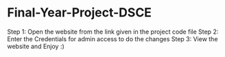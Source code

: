 # Final-Year-Project-DSCE
Step 1: Open the website from the link given in the project code file
Step 2: Enter the Credentials for admin access to do the changes
Step 3: View the website and Enjoy :)

